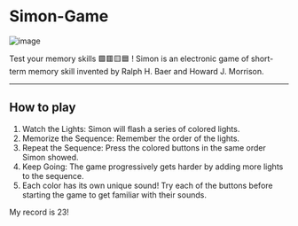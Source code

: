 # Simon-Game


![image](https://github.com/kevinyejoonlee/Simon-Game/assets/73869929/ed0f30f0-5cf6-4ebe-afc8-44b9a46a3e09)

Test your memory skills 🟩🟥🟨🟦 ! Simon is an electronic game of short-term memory skill invented by Ralph H. Baer and Howard J. Morrison. 

<hr/>

## How to play
1. Watch the Lights: Simon will flash a series of colored lights.
2. Memorize the Sequence: Remember the order of the lights.
3. Repeat the Sequence: Press the colored buttons in the same order Simon showed.
4. Keep Going: The game progressively gets harder by adding more lights to the sequence.
6. Each color has its own unique sound! Try each of the buttons before starting the game to get familiar with their sounds.

My record is 23!
